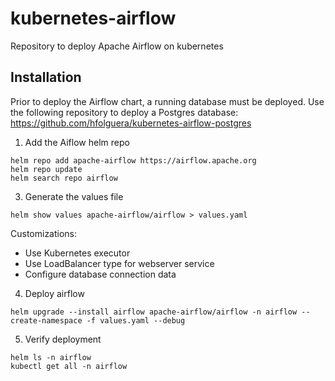 # kubernetes-airflow
Repository to deploy Apache Airflow on kubernetes

## Installation

Prior to deploy the Airflow chart, a running database must be deployed. Use the following repository to deploy a Postgres database:
https://github.com/hfolguera/kubernetes-airflow-postgres


1. Add the Aiflow helm repo
```
helm repo add apache-airflow https://airflow.apache.org
helm repo update
helm search repo airflow
```

3. Generate the values file
```
helm show values apache-airflow/airflow > values.yaml
```

Customizations:
- Use Kubernetes executor
- Use LoadBalancer type for webserver service
- Configure database connection data

4. Deploy airflow
```
helm upgrade --install airflow apache-airflow/airflow -n airflow --create-namespace -f values.yaml --debug
```

5. Verify deployment
```
helm ls -n airflow
kubectl get all -n airflow
```

